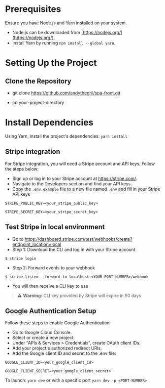 # Prerequisites


Ensure you have Node.js and Yarn installed on your system. 

- Node.js can be downloaded from [https://nodejs.org/](https://nodejs.org/).
- Install Yarn by running `npm install --global yarn`.

# Setting Up the Project

## Clone the Repository

- git clone https://github.com/andythegril/spa-front.git

- cd your-project-directory

# Install Dependencies
Using Yarn, install the project's dependencies: `yarn install`

## Stripe integration

For Stripe integration, you will need a Stripe account and API keys. Follow the steps below:

- Sign up or log in to your Stripe account at https://stripe.com/.
- Navigate to the Developers section and find your API keys.
- Copy the `.env.example` file to a new file named `.env` and fill in your Stripe API keys

```
STRIPE_PUBLIC_KEY=<your_stripe_public_key>

STRIPE_SECRET_KEY=<your_stripe_secret_key>
```

## Test Stripe in local environment
- Go to https://dashboard.stripe.com/test/webhooks/create?endpoint_location=local
- Step 1: Download the CLI and log in with your Stripe account
```
$ stripe login
```
- Step 2: Forward events to your webhook
```
$ stripe listen --forward-to localhost:<YOUR-PORT-NUMBER>/webhook
```
- You will then receive a CLI key to use

> :warning: **Warning:** CLI key provided by Stripe will expire in 90 days


## Google Authentication Setup
Follow these steps to enable Google Authentication:

- Go to Google Cloud Console.
- Select or create a new project.
- Under "APIs & Services > Credentials", create OAuth client IDs.
- Add your project's authorized redirect URIs.
- Add the Google client ID and secret to the .env file:
```
GOOGLE_CLIENT_ID=<your_google_client_id>

GOOGLE_CLIENT_SECRET=<your_google_client_secret>
```
To launch:
`yarn dev` or with a specific port `yarn dev -p <PORT-NUMBER>` 
